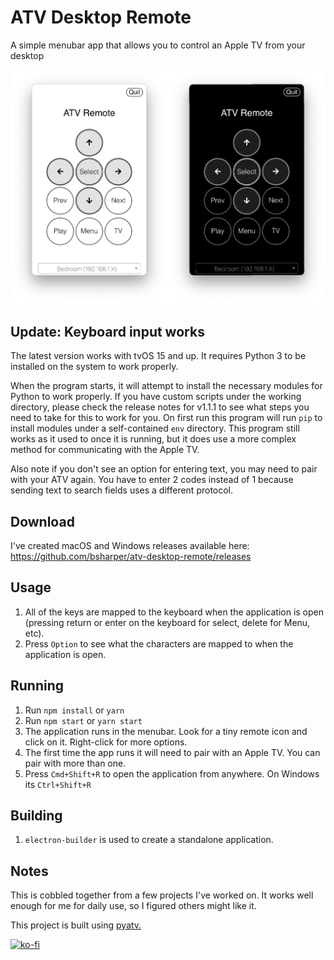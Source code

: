 # ATV Desktop Remote
A simple menubar app that allows you to control an Apple TV from your desktop

 ![What this application looks like when running in either light or dark mode](screenshot.png)

 ## Update: Keyboard input works 
 
 The latest version works with tvOS 15 and up. It requires Python 3 to be installed on the system to work properly. 
 
 When the program starts, it will attempt to install the necessary modules for Python to work properly. If you have custom scripts under the working directory, please check the release notes for v1.1.1 to see what steps you need to take for this to work for you.
 On first run this program will run `pip` to install modules under a self-contained `env` directory. This program still works as it used to once it is running, but it does use a more complex method for communicating with the Apple TV. 

 Also note if you don't see an option for entering text, you may need to pair with your ATV again. You have to enter 2 codes instead of 1 because sending text to search fields uses a different protocol. 

 ## Download

 I've created macOS and Windows releases available here: https://github.com/bsharper/atv-desktop-remote/releases

## Usage

 1. All of the keys are mapped to the keyboard when the application is open (pressing return or enter on the keyboard for select, delete for Menu, etc).
 2. Press `Option` to see what the characters are mapped to when the application is open.


 ## Running

 1. Run `npm install` or `yarn`
 2. Run `npm start` or `yarn start`
 3. The application runs in the menubar. Look for a tiny remote icon and click on it. Right-click for more options.
 4. The first time the app runs it will need to pair with an Apple TV. You can pair with more than one.
 5. Press `Cmd+Shift+R` to open the application from anywhere. On Windows its `Ctrl+Shift+R`

## Building

1. `electron-builder` is used to create a standalone application.

## Notes

This is cobbled together from a few projects I've worked on. It works well enough for me for daily use, so I figured others might like it. 

This project is built using [pyatv.](https://pyatv.dev/)

[![ko-fi](https://ko-fi.com/img/githubbutton_sm.svg)](https://ko-fi.com/brianharper)
